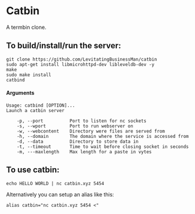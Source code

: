# Catbin
A termbin clone.

## To build/install/run the server:
```SH
git clone https://github.com/LevitatingBusinessMan/catbin
sudo apt-get install libmicrohttpd-dev libleveldb-dev -y
make
sudo make install
catbind
```

#### Arguments
```
Usage: catbind [OPTION]...
Launch a catbin server

    -p, --port          Port to listen for nc sockets
    -s, --wport         Port to run webserver on
    -w, --webcontent    Directory were files are served from
    -h, --domain        The domain where the service is accessed from
    -d, --data          Directory to store data in
    -t, --timeout       Time to wait before closing socket in seconds
    -m, ---maxlength    Max length for a paste in vytes

```

## To use catbin:
```SH
echo HELLO WORLD | nc catbin.xyz 5454
```
Alternatively you can setup an alias like this:
```SH
alias catbin="nc catbin.xyz 5454 <"
```
